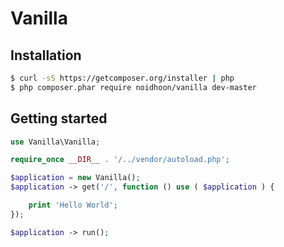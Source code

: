 # Vanilla

## Installation
```bash
$ curl -sS https://getcomposer.org/installer | php
$ php composer.phar require noidhoon/vanilla dev-master
```

## Getting started
```php
use Vanilla\Vanilla;

require_once __DIR__ . '/../vendor/autoload.php';

$application = new Vanilla();
$application -> get('/', function () use ( $application ) {

    print 'Hello World';
});

$application -> run();
```
